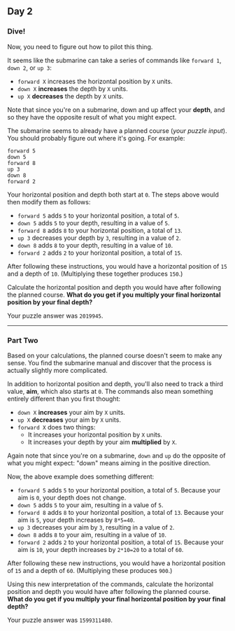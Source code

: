 ## Day 2

### Dive!

Now, you need to figure out how to pilot this thing.

It seems like the submarine can take a series of commands like `forward 1`, `down 2`, 
or `up 3`:

- `forward X` increases the horizontal position by `X` units.
- `down X` **increases** the depth by `X` units.
- `up X` **decreases** the depth by `X` units.

Note that since you're on a submarine, down and up affect your **depth**, and so they 
have the opposite result of what you might expect.

The submarine seems to already have a planned course (_your puzzle input_). You should 
probably figure out where it's going. For example:

```
forward 5
down 5
forward 8
up 3
down 8
forward 2
```

Your horizontal position and depth both start at `0`. The steps above would then modify 
them as follows:

- `forward 5` adds `5` to your horizontal position, a total of `5`.
- `down 5` adds `5` to your depth, resulting in a value of `5`.
- `forward 8` adds `8` to your horizontal position, a total of `13`.
- `up 3` decreases your depth by `3`, resulting in a value of `2`.
- `down 8` adds `8` to your depth, resulting in a value of `10`.
- `forward 2` adds `2` to your horizontal position, a total of `15`.

After following these instructions, you would have a horizontal position of `15` and a 
depth of `10`. (Multiplying these together produces `150`.)

Calculate the horizontal position and depth you would have after following the planned 
course. **What do you get if you multiply your final horizontal position by your final 
depth?**

Your puzzle answer was `2019945`.

---

### Part Two

Based on your calculations, the planned course doesn't seem to make any sense. You find 
the submarine manual and discover that the process is actually slightly more complicated.

In addition to horizontal position and depth, you'll also need to track a third value, 
**aim**, which also starts at `0`. The commands also mean something entirely different 
than you first thought:

- `down X` **increases** your aim by `X` units.
- `up X` **decreases** your aim by `X` units.
- `forward X` does two things:
    - It increases your horizontal position by `X` units.
    - It increases your depth by your aim **multiplied** by `X`.

Again note that since you're on a submarine, `down` and `up` do the opposite of what 
you might expect: "down" means aiming in the positive direction.

Now, the above example does something different:

- `forward 5` adds `5` to your horizontal position, a total of `5`. Because your aim is `0`, your depth does not change.
- `down 5` adds `5` to your aim, resulting in a value of `5`.
- `forward 8` adds `8` to your horizontal position, a total of `13`. Because your aim is `5`, your depth increases by `8*5=40`.
- `up 3` decreases your aim by `3`, resulting in a value of `2`.
- `down 8` adds `8` to your aim, resulting in a value of `10`.
- `forward 2` adds `2` to your horizontal position, a total of `15`. Because your aim is `10`, your depth increases by `2*10=20` to a total of `60`.

After following these new instructions, you would have a horizontal position of `15` 
and a depth of `60`. (Multiplying these produces `900`.)

Using this new interpretation of the commands, calculate the horizontal position and 
depth you would have after following the planned course. **What do you get if you 
multiply your final horizontal position by your final depth?**

Your puzzle answer was `1599311480`.
